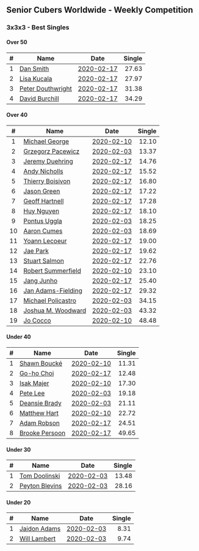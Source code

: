 ## Senior Cubers Worldwide - Weekly Competition
### 3x3x3 - Best Singles

#### Over 50

| # | Name | Date | Single | 
| :--: | -- | :--: | --: |
| 1 |[Dan Smith](../persons/dan_smith.md) |[2020-02-17](2020-02-17.md) |27.63 |
| 2 |[Lisa Kucala](../persons/lisa_kucala.md) |[2020-02-17](2020-02-17.md) |27.97 |
| 3 |[Peter Douthwright](../persons/peter_douthwright.md) |[2020-02-17](2020-02-17.md) |31.38 |
| 4 |[David Burchill](../persons/david_burchill.md) |[2020-02-17](2020-02-17.md) |34.29 |

#### Over 40

| # | Name | Date | Single | 
| :--: | -- | :--: | --: |
| 1 |[Michael George](../persons/michael_george.md) |[2020-02-10](2020-02-10.md) |12.10 |
| 2 |[Grzegorz Pacewicz](../persons/grzegorz_pacewicz.md) |[2020-02-03](2020-02-03.md) |13.37 |
| 3 |[Jeremy Duehring](../persons/jeremy_duehring.md) |[2020-02-17](2020-02-17.md) |14.76 |
| 4 |[Andy Nicholls](../persons/andy_nicholls.md) |[2020-02-17](2020-02-17.md) |15.52 |
| 5 |[Thierry Boisivon](../persons/thierry_boisivon.md) |[2020-02-17](2020-02-17.md) |16.80 |
| 6 |[Jason Green](../persons/jason_green.md) |[2020-02-17](2020-02-17.md) |17.22 |
| 7 |[Geoff Hartnell](../persons/geoff_hartnell.md) |[2020-02-17](2020-02-17.md) |17.28 |
| 8 |[Huy Nguyen](../persons/huy_nguyen.md) |[2020-02-17](2020-02-17.md) |18.10 |
| 9 |[Pontus Uggla](../persons/pontus_uggla.md) |[2020-02-03](2020-02-03.md) |18.25 |
| 10 |[Aaron Cumes](../persons/aaron_cumes.md) |[2020-02-03](2020-02-03.md) |18.69 |
| 11 |[Yoann Lecoeur](../persons/yoann_lecoeur.md) |[2020-02-17](2020-02-17.md) |19.00 |
| 12 |[Jae Park](../persons/jae_park.md) |[2020-02-17](2020-02-17.md) |19.62 |
| 13 |[Stuart Salmon](../persons/stuart_salmon.md) |[2020-02-17](2020-02-17.md) |22.76 |
| 14 |[Robert Summerfield](../persons/robert_summerfield.md) |[2020-02-10](2020-02-10.md) |23.10 |
| 15 |[Jang Junho](../persons/jang_junho.md) |[2020-02-17](2020-02-17.md) |25.40 |
| 16 |[Jan Adams-Fielding](../persons/jan_adams-fielding.md) |[2020-02-17](2020-02-17.md) |29.32 |
| 17 |[Michael Policastro](../persons/michael_policastro.md) |[2020-02-03](2020-02-03.md) |34.15 |
| 18 |[Joshua M. Woodward](../persons/joshua_m._woodward.md) |[2020-02-03](2020-02-03.md) |43.32 |
| 19 |[Jo Cocco](../persons/jo_cocco.md) |[2020-02-10](2020-02-10.md) |48.48 |

#### Under 40

| # | Name | Date | Single | 
| :--: | -- | :--: | --: |
| 1 |[Shawn Boucké](../persons/shawn_boucke.md) |[2020-02-10](2020-02-10.md) |11.31 |
| 2 |[Go-ho Choi](../persons/go-ho_choi.md) |[2020-02-17](2020-02-17.md) |12.48 |
| 3 |[Isak Majer](../persons/isak_majer.md) |[2020-02-10](2020-02-10.md) |17.30 |
| 4 |[Pete Lee](../persons/pete_lee.md) |[2020-02-03](2020-02-03.md) |19.18 |
| 5 |[Deansie Brady](../persons/deansie_brady.md) |[2020-02-03](2020-02-03.md) |21.11 |
| 6 |[Matthew Hart](../persons/matthew_hart.md) |[2020-02-10](2020-02-10.md) |22.72 |
| 7 |[Adam Robson](../persons/adam_robson.md) |[2020-02-17](2020-02-17.md) |24.51 |
| 8 |[Brooke Persoon](../persons/brooke_persoon.md) |[2020-02-17](2020-02-17.md) |49.65 |

#### Under 30

| # | Name | Date | Single | 
| :--: | -- | :--: | --: |
| 1 |[Tom Doolinski](../persons/tom_doolinski.md) |[2020-02-03](2020-02-03.md) |13.48 |
| 2 |[Peyton Blevins](../persons/peyton_blevins.md) |[2020-02-03](2020-02-03.md) |28.16 |

#### Under 20

| # | Name | Date | Single | 
| :--: | -- | :--: | --: |
| 1 |[Jaidon Adams](../persons/jaidon_adams.md) |[2020-02-03](2020-02-03.md) |8.31 |
| 2 |[Will Lambert](../persons/will_lambert.md) |[2020-02-03](2020-02-03.md) |9.74 |

